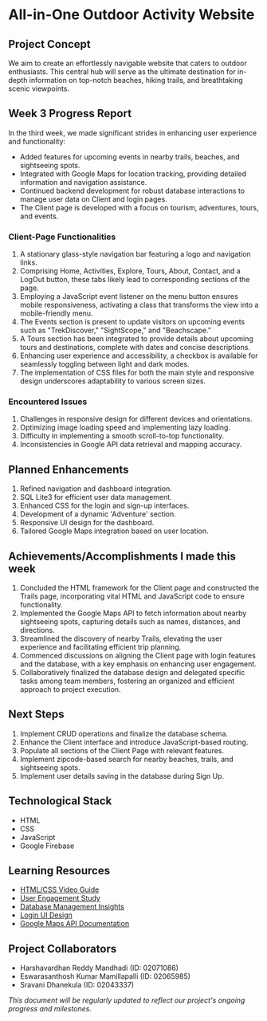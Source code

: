 # All-in-One Outdoor Activity Website

## Project Concept
We aim to create an effortlessly navigable website that caters to outdoor enthusiasts. This central hub will serve as the ultimate destination for in-depth information on top-notch beaches, hiking trails, and breathtaking scenic viewpoints.

## Week 3 Progress Report
In the third week, we made significant strides in enhancing user experience and functionality:
- Added features for upcoming events in nearby trails, beaches, and sightseeing spots.
- Integrated with Google Maps for location tracking, providing detailed information and navigation assistance.
- Continued backend development for robust database interactions to manage user data on Client and login pages.
- The Client page is developed with a focus on tourism, adventures, tours, and events.

### Client-Page Functionalities
1. A stationary glass-style navigation bar featuring a logo and navigation links.
2. Comprising Home, Activities, Explore, Tours, About, Contact, and a LogOut button, these tabs likely lead to corresponding sections of the page.
3. Employing a JavaScript event listener on the menu button ensures mobile responsiveness, activating a class that transforms the view into a mobile-friendly menu.
4. The Events section is present to update visitors on upcoming events such as "TrekDiscover," "SightScope," and "Beachscape."
5. A Tours section has been integrated to provide details about upcoming tours and destinations, complete with dates and concise descriptions.
6. Enhancing user experience and accessibility, a checkbox is available for seamlessly toggling between light and dark modes.
7. The implementation of CSS files for both the main style and responsive design underscores adaptability to various screen sizes.

### Encountered Issues
1. Challenges in responsive design for different devices and orientations.
2. Optimizing image loading speed and implementing lazy loading.
3. Difficulty in implementing a smooth scroll-to-top functionality.
4. Inconsistencies in Google API data retrieval and mapping accuracy.

## Planned Enhancements
1. Refined navigation and dashboard integration.
2. SQL Lite3 for efficient user data management.
3. Enhanced CSS for the login and sign-up interfaces.
4. Development of a dynamic 'Adventure' section.
5. Responsive UI design for the dashboard.
6. Tailored Google Maps integration based on user location.

## Achievements/Accomplishments I made this week
1. Concluded the HTML framework for the Client page and constructed the Trails page, incorporating vital HTML and JavaScript code to ensure functionality.
2. Implemented the Google Maps API to fetch information about nearby sightseeing spots, capturing details such as names, distances, and directions.
3. Streamlined the discovery of nearby Trails, elevating the user experience and facilitating efficient trip planning.
4. Commenced discussions on aligning the Client page with login features and the database, with a key emphasis on enhancing user engagement.
5. Collaboratively finalized the database design and delegated specific tasks among team members, fostering an organized and efficient approach to project execution.

## Next Steps
1. Implement CRUD operations and finalize the database schema.
2. Enhance the Client interface and introduce JavaScript-based routing.
3. Populate all sections of the Client Page with relevant features.
4. Implement zipcode-based search for nearby beaches, trails, and sightseeing spots.
5. Implement user details saving in the database during Sign Up.

## Technological Stack
- HTML
- CSS
- JavaScript
- Google Firebase

## Learning Resources
- [HTML/CSS Video Guide](https://www.youtube.com/watch?v=9kRgVxULbag)
- [User Engagement Study](https://www.tandfonline.com/doi/abs/10.1080/19368623.2011.577706)
- [Database Management Insights](https://ieeexplore.ieee.org/document/6121641)
- [Login UI Design](https://designmodo.com/login-forms-websites-apps/)
- [Google Maps API Documentation](https://developers.google.com/custom-search/docs/ui)

## Project Collaborators
- Harshavardhan Reddy Mandhadi (ID: 02071086)
- Eswarasanthosh Kumar Mamillapalli (ID: 02065985)
- Sravani Dhanekula (ID: 02043337)

*This document will be regularly updated to reflect our project's ongoing progress and milestones.*